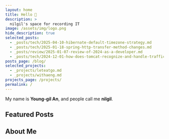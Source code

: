 ```yaml
---
layout: home
title: Hello 👋
description: >
  nilgil's space for recording IT
image: /assets/img/logo.png
hide_description: true
selected_posts:
  - _posts/tech/2025-04-10-hibernate-default-timezone-strategy.md
  - _posts/tech/2025-01-18-spring-http-transfer-method-changes.md
  - _posts/review/2025-01-07-review-of-2024-as-a-developer.md
  - _posts/tech/2024-12-01-how-does-tomcat-recognize-and-handle-traffic.md
posts_page: /blog/
selected_projects:
  - _projects/leteatgo.md
  - _projects/withaeng.md
projects_page: /projects/
permalink: /
---
```


My name is **Young-gil An**, and people call me **nilgil**.

## Featured Posts

<!--posts-->

## About Me

<!--author-->
